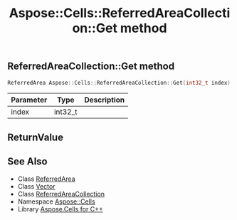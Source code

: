 ﻿---
title: Aspose::Cells::ReferredAreaCollection::Get method
linktitle: Get
second_title: Aspose.Cells for C++ API Reference
description: 'How to use Get method of Aspose::Cells::ReferredAreaCollection class in C++.'
type: docs
weight: 600
url: /cpp/aspose.cells/referredareacollection/get/
---
## ReferredAreaCollection::Get method




```cpp
ReferredArea Aspose::Cells::ReferredAreaCollection::Get(int32_t index)
```


| Parameter | Type | Description |
| --- | --- | --- |
| index | int32_t |  |

## ReturnValue



## See Also

* Class [ReferredArea](../../referredarea/)
* Class [Vector](../../vector/)
* Class [ReferredAreaCollection](../)
* Namespace [Aspose::Cells](../../)
* Library [Aspose.Cells for C++](../../../)
